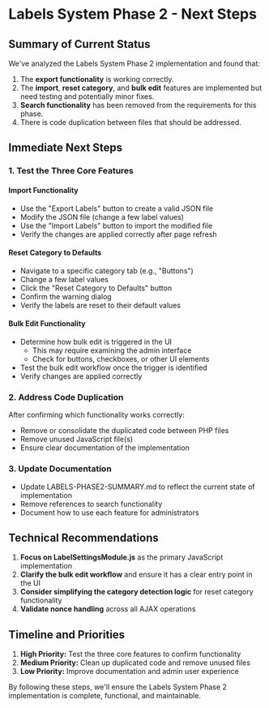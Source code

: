 # Labels System Phase 2 - Next Steps

## Summary of Current Status

We've analyzed the Labels System Phase 2 implementation and found that:

1. The **export functionality** is working correctly.
2. The **import**, **reset category**, and **bulk edit** features are implemented but need testing and potentially minor fixes.
3. **Search functionality** has been removed from the requirements for this phase.
4. There is code duplication between files that should be addressed.

## Immediate Next Steps

### 1. Test the Three Core Features

#### Import Functionality
- Use the "Export Labels" button to create a valid JSON file
- Modify the JSON file (change a few label values)
- Use the "Import Labels" button to import the modified file
- Verify the changes are applied correctly after page refresh

#### Reset Category to Defaults
- Navigate to a specific category tab (e.g., "Buttons")
- Change a few label values
- Click the "Reset Category to Defaults" button
- Confirm the warning dialog
- Verify the labels are reset to their default values

#### Bulk Edit Functionality
- Determine how bulk edit is triggered in the UI
  - This may require examining the admin interface
  - Check for buttons, checkboxes, or other UI elements
- Test the bulk edit workflow once the trigger is identified
- Verify changes are applied correctly

### 2. Address Code Duplication

After confirming which functionality works correctly:

- Remove or consolidate the duplicated code between PHP files
- Remove unused JavaScript file(s)
- Ensure clear documentation of the implementation

### 3. Update Documentation

- Update LABELS-PHASE2-SUMMARY.md to reflect the current state of implementation
- Remove references to search functionality
- Document how to use each feature for administrators

## Technical Recommendations

1. **Focus on LabelSettingsModule.js** as the primary JavaScript implementation
2. **Clarify the bulk edit workflow** and ensure it has a clear entry point in the UI
3. **Consider simplifying the category detection logic** for reset category functionality
4. **Validate nonce handling** across all AJAX operations

## Timeline and Priorities

1. **High Priority:** Test the three core features to confirm functionality
2. **Medium Priority:** Clean up duplicated code and remove unused files
3. **Low Priority:** Improve documentation and admin user experience

By following these steps, we'll ensure the Labels System Phase 2 implementation is complete, functional, and maintainable.